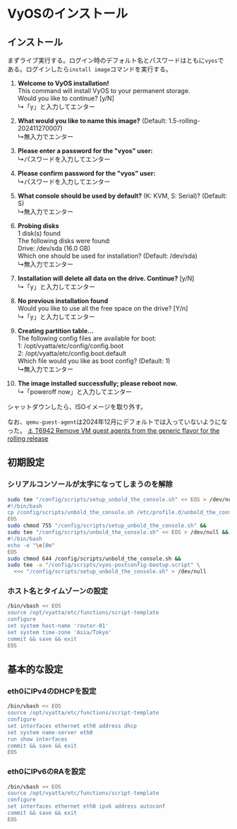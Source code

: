 # VyOSのインストール
## インストール
まずライブ実行する。ログイン時のデフォルト名とパスワードはともに`vyos`である。ログインしたら`install image`コマンドを実行する。

1. **Welcome to VyOS installation!**  
   This command will install VyOS to your permanent storage.  
   Would you like to continue? [y/N]  
   ↳「y」と入力してエンター

2. **What would you like to name this image?** (Default: 1.5-rolling-202411270007)  
   ↳無入力でエンター

3. **Please enter a password for the "vyos" user:**  
   ↳パスワードを入力してエンター

4. **Please confirm password for the "vyos" user:**  
   ↳パスワードを入力してエンター

5. **What console should be used by default?** (K: KVM, S: Serial)? (Default: S)  
   ↳無入力でエンター

6. **Probing disks**  
   1 disk(s) found  
   The following disks were found:  
   Drive: /dev/sda (16.0 GB)  
   Which one should be used for installation? (Default: /dev/sda)  
   ↳無入力でエンター

7. **Installation will delete all data on the drive. Continue?** [y/N]  
   ↳「y」と入力してエンター

8. **No previous installation found**  
   Would you like to use all the free space on the drive? [Y/n]  
   ↳「y」と入力してエンター

9. **Creating partition table...**  
   The following config files are available for boot:  
   1: /opt/vyatta/etc/config/config.boot  
   2: /opt/vyatta/etc/config.boot.default  
   Which file would you like as boot config? (Default: 1)  
   ↳無入力でエンター

10. **The image installed successfully; please reboot now.**  
    ↳「poweroff now」と入力してエンター

シャットダウンしたら、ISOイメージを取り外す。

なお、`qemu-guest-agent`は2024年12月にデフォルトでは入っていないようになった。 [⚓ T6942 Remove VM guest agents from the generic flavor for the rolling release](https://vyos.dev/T6942)

## 初期設定

### シリアルコンソールが太字になってしまうのを解除
```bash
sudo tee "/config/scripts/setup_unbold_the_console.sh" << EOS > /dev/null &&
#!/bin/bash
cp /config/scripts/unbold_the_console.sh /etc/profile.d/unbold_the_console.sh
EOS
sudo chmod 755 "/config/scripts/setup_unbold_the_console.sh" &&
sudo tee "/config/scripts/unbold_the_console.sh" << EOS > /dev/null &&
#!/bin/bash
echo -e "\e[0m"
EOS
sudo chmod 644 /config/scripts/unbold_the_console.sh &&
sudo tee -a "/config/scripts/vyos-postconfig-bootup.script" \
  <<< "/config/scripts/setup_unbold_the_console.sh" > /dev/null
```

### ホスト名とタイムゾーンの設定
```bash
/bin/vbash << EOS
source /opt/vyatta/etc/functions/script-template
configure
set system host-name 'router-01'
set system time-zone 'Asia/Tokyo'
commit && save && exit
EOS
```

## 基本的な設定

### eth0にIPv4のDHCPを設定
```bash
/bin/vbash << EOS
source /opt/vyatta/etc/functions/script-template
configure
set interfaces ethernet eth0 address dhcp
set system name-server eth0
run show interfaces
commit && save && exit
EOS
```

### eth0にIPv6のRAを設定
```bash
/bin/vbash << EOS
source /opt/vyatta/etc/functions/script-template
configure
set interfaces ethernet eth0 ipv6 address autoconf
commit && save && exit
EOS
```
